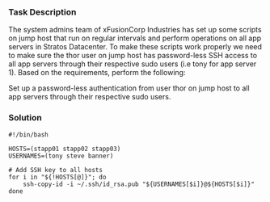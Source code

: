 ### Task Description
The system admins team of xFusionCorp Industries has set up some scripts on jump host that run on regular intervals and perform operations on all app servers in Stratos Datacenter. To make these scripts work properly we need to make sure the thor user on jump host has password-less SSH access to all app servers through their respective sudo users (i.e tony for app server 1). Based on the requirements, perform the following:



Set up a password-less authentication from user thor on jump host to all app servers through their respective sudo users.

### Solution

```
#!/bin/bash

HOSTS=(stapp01 stapp02 stapp03)
USERNAMES=(tony steve banner)

# Add SSH key to all hosts
for i in "${!HOSTS[@]}"; do
    ssh-copy-id -i ~/.ssh/id_rsa.pub "${USERNAMES[$i]}@${HOSTS[$i]}"
done


```